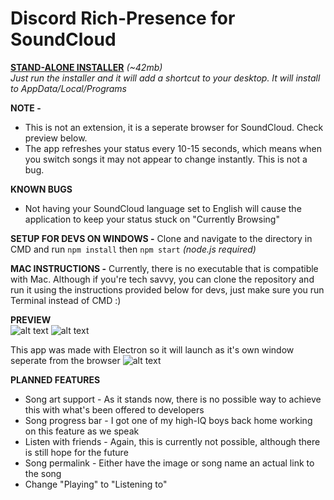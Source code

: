 # Discord Rich-Presence for SoundCloud

**[STAND-ALONE INSTALLER](https://github.com/riverrrrrr/discord-soundcloud/releases)** *(~42mb)*                                     
*Just run the installer and it will add a shortcut to your desktop. It will install to AppData/Local/Programs*              

**NOTE -** 
- This is not an extension, it is a seperate browser for SoundCloud. Check preview below.
- The app refreshes your status every 10-15 seconds, which means when you switch songs it may not appear to change instantly. This is not a bug.

**KNOWN BUGS**
- Not having your SoundCloud language set to English will cause the application to keep your status stuck on "Currently Browsing"

**SETUP FOR DEVS ON WINDOWS -** Clone and navigate to the directory in CMD and run 
```npm install```
then
```npm start``` _(node.js required)_
 
**MAC INSTRUCTIONS -** Currently, there is no executable that is compatible with Mac. Although if you're tech savvy, you can clone the repository and run it using the instructions provided below for devs, just make sure you run Terminal instead of CMD :) 
 
**PREVIEW**                                            
![alt text](https://i.imgur.com/h424T5I.png) ![alt text](https://i.imgur.com/1zAgvPG.png)                                        

This app was made with Electron so it will launch as it's own window seperate from the browser 
![alt text](https://i.imgur.com/YGXUuvo.png) 


**PLANNED FEATURES**
- Song art support - As it stands now, there is no possible way to achieve this with what's been offered to developers
- Song progress bar - I got one of my high-IQ boys back home working on this feature as we speak
- Listen with friends - Again, this is currently not possible, although there is still hope for the future
- Song permalink - Either have the image or song name an actual link to the song
- Change "Playing" to "Listening to"
